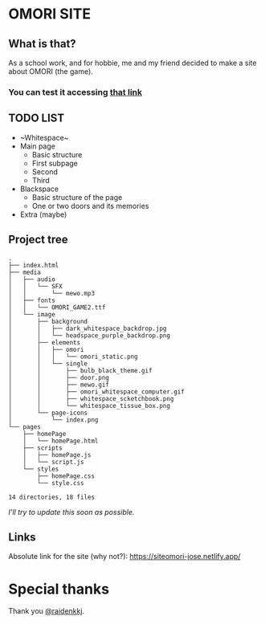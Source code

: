 # OMORI SITE

## What is that?
As a school work, and for hobbie, me and my friend decided to make a site about OMORI (the game).
### You can test it accessing [that link](https://siteomori-jose.netlify.app/)


## TODO LIST
* ~Whitespace~
* Main page
    * Basic structure
    * First subpage
    * Second
    * Third
* Blackspace
    * Basic structure of the page
    * One or two doors and its memories
* Extra (maybe)


## Project tree
```
.
├── index.html
├── media
│   ├── audio
│   │   └── SFX
│   │       └── mewo.mp3
│   ├── fonts
│   │   └── OMORI_GAME2.ttf
│   └── image
│       ├── background
│       │   ├── dark_whitespace_backdrop.jpg
│       │   └── headspace_purple_backdrop.png
│       ├── elements
│       │   ├── omori
│       │   │   └── omori_static.png
│       │   └── single
│       │       ├── bulb_black_theme.gif
│       │       ├── door.png
│       │       ├── mewo.gif
│       │       ├── omori_whitespace_computer.gif
│       │       ├── whitespace_scketchbook.png
│       │       └── whitespace_tissue_box.png
│       └── page-icons
│           └── index.png
└── pages
    ├── homePage
    │   └── homePage.html
    ├── scripts
    │   ├── homePage.js
    │   └── script.js
    └── styles
        ├── homePage.css
        └── style.css

14 directories, 18 files
```
*I'll try to update this soon as possible.*



## Links
Absolute link for the site (why not?): https://siteomori-jose.netlify.app/

# Special thanks
Thank you [@raidenkkj](https://github.com/raidenkkj).
